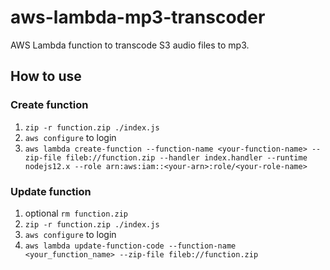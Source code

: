 # aws-lambda-mp3-transcoder
AWS Lambda function to transcode S3 audio files to mp3.
## How to use

### Create function
1. `zip -r function.zip ./index.js`
2. `aws configure` to login
3. `aws lambda create-function --function-name <your-function-name> --zip-file fileb://function.zip --handler index.handler --runtime nodejs12.x --role arn:aws:iam::<your-arn>:role/<your-role-name>`

### Update function
1. optional `rm function.zip`
2. `zip -r function.zip ./index.js`
3. `aws configure` to login
4. `aws lambda update-function-code --function-name <your_function_name> --zip-file fileb://function.zip`
